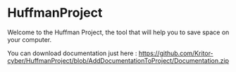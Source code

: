 # HuffmanProject

Welcome to the Huffman Project, the tool that will help you to save space on your computer.

You can download documentation just here : https://github.com/Kritor-cyber/HuffmanProject/blob/AddDocumentationToProject/Documentation.zip
